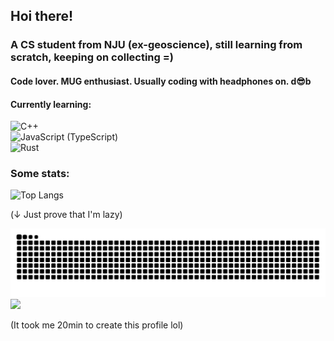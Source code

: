 ## Hoi there!

### A CS student from NJU (ex-geoscience), still learning from scratch, keeping on collecting =)

#### Code lover. MUG enthusiast. Usually coding with headphones on.       d😎b

#### Currently learning: 

![C++](https://img.shields.io/badge/C++-004482?logo=cplusplus&logoColor=white)<br>
![JavaScript](https://img.shields.io/badge/JavaScript-F7DF1E?logo=javascript&logoColor=black) (TypeScript)<br>
![Rust](https://img.shields.io/badge/Rust-000000?logo=rust&logoColor=white)<br>


### Some stats: 

![Top Langs](https://github-readme-stats.vercel.app/api/top-langs/?username=Nopthon)

(↓ Just prove that I'm lazy)

<picture>
  <source media="(prefers-color-scheme: dark)" srcset="https://raw.githubusercontent.com/Nopthon/Nopthon/output/github-contribution-grid-snake-dark.svg">
  <source media="(prefers-color-scheme: light)" srcset="https://raw.githubusercontent.com/Nopthon/Nopthon/output/github-contribution-grid-snake.svg">
  <img alt="github contribution grid snake animation" src="https://raw.githubusercontent.com/Nopthon/Nopthon/output/github-contribution-grid-snake.svg">
</picture>

<div align="left">
  <img src="https://pic1.imgdb.cn/item/67bc5a16d0e0a243d40395e6.gif" width="20%" height="auto" />
</div>

(It took me 20min to create this profile lol)
